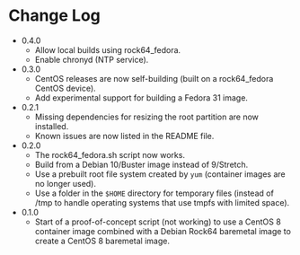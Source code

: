 # Change Log

- 0.4.0
    - Allow local builds using rock64_fedora.
    - Enable chronyd (NTP service).
- 0.3.0
    - CentOS releases are now self-building (built on a rock64_fedora CentOS device).
    - Add experimental support for building a Fedora 31 image.
- 0.2.1
    - Missing dependencies for resizing the root partition are now installed.
    - Known issues are now listed in the README file.
- 0.2.0
    - The rock64_fedora.sh script now works.
    - Build from a Debian 10/Buster image instead of 9/Stretch.
    - Use a prebuilt root file system created by `yum` (container images are no longer used).
    - Use a folder in the `$HOME` directory for temporary files (instead of /tmp to handle operating systems that use tmpfs with limited space).
- 0.1.0
    - Start of a proof-of-concept script (not working) to use a CentOS 8 container image combined with a Debian Rock64 baremetal image to create a CentOS 8 baremetal image.
